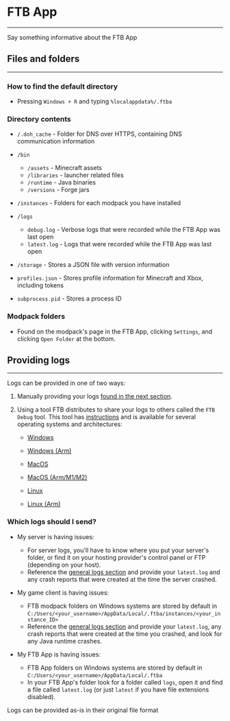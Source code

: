 # FTB App

-----

Say something informative about the FTB App

## Files and folders

-----

### How to find the default directory

- Pressing `Windows + R` and typing `%localappdata%/.ftba`

### Directory contents

- `/.doh_cache` - Folder for DNS over HTTPS, containing DNS communication information

- `/bin`
    - `/assets` - Minecraft assets
    - `/libraries` - launcher related files
    - `/runtime` - Java binaries
    - `/versions` - Forge jars

- `/instances` - Folders for each modpack you have installed

- `/logs`
    - `debug.log` - Verbose logs that were recorded while the FTB App was last open
    - `latest.log` - Logs that were recorded while the FTB App was last open
    
- `/storage` - Stores a JSON file with version information
- `profiles.json` - Stores profile information for Minecraft and Xbox, including tokens
- `subprocess.pid` - Stores a process ID

### Modpack folders

- Found on the modpack's page in the FTB App, clicking `Settings`, and clicking `Open Folder` at the bottom.

## Providing logs

-----

Logs can be provided in one of two ways:

1. Manually providing your logs [found in the next section](#which-logs-should-i-send).

2. Using a tool FTB distributes to share your logs to others called the `FTB Debug` tool. This tool has [instructions](https://go.ftb.team/ftbdbg-support) and is available for several operating systems and architectures:

    - [Windows](https://dist.creeper.host/tools/ftb-debug/ftb-debug.exe)

    - [Windows (Arm)](https://dist.creeper.host/tools/ftb-debug/ftb-debug-arm64.exe)

    - [MacOS](https://dist.creeper.host/tools/ftb-debug/ftb-debug-macos)

    - [MacOS (Arm/M1/M2)](https://dist.creeper.host/tools/ftb-debug/ftb-debug-macos-arm64)

    - [Linux](https://dist.creeper.host/tools/ftb-debug/ftb-debug-linux)

    - [Linux (Arm)](https://dist.creeper.host/tools/ftb-debug/ftb-debug-linux-arm)

### Which logs should I send?
- My server is having issues:
    - For server logs, you'll have to know where you put your server's folder, or find it on your hosting provider's control panel or FTP (depending on your host).
    - Reference the [general logs section](#logs) and provide your `latest.log` and any crash reports that were created at the time the server crashed.

- My game client is having issues:
    - FTB modpack folders on Windows systems are stored by default in `C:/Users/<your_username>/AppData/Local/.ftba/instances/<your_instance_ID>`
    - Reference the [general logs section](#logs) and provide your `latest.log`, any crash reports that were created at the time you crashed, and look for any Java runtime crashes.

- My FTB App is having issues:
    - FTB App folders on Windows systems are stored by default in `C:/Users/<your_username>/AppData/Local/.ftba`
	- In your FTB App's folder look for a folder called `logs`, open it and find a file called `latest.log` (or just `latest` if you have file extensions disabled).

Logs can be provided as-is in their original file format
